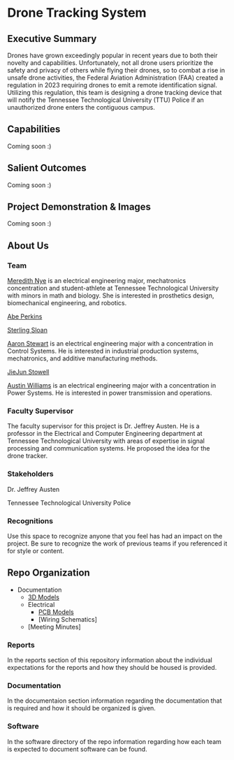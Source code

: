 # Drone Tracking System
## Executive Summary

Drones have grown exceedingly popular in recent years due to both their novelty and capabilities. Unfortunately, not all drone users prioritize the safety and privacy of others while flying their drones, so to combat a rise in unsafe drone activities, the Federal Aviation Administration (FAA) created a regulation in 2023 requiring drones to emit a remote identification signal. Utilizing this regulation, this team is designing a drone tracking device that will notify the Tennessee Technological University (TTU) Police if an unauthorized drone enters the contiguous campus.

## Capabilities

Coming soon :)

## Salient Outcomes

Coming soon :)

## Project Demonstration & Images

Coming soon :)

## About Us

### Team

[Meredith Nye](https://www.linkedin.com/in/meredith-nye-89455a1b5) is an electrical engineering major, mechatronics concentration and student-athlete at Tennessee Technological University with minors in math and biology. She is interested in prosthetics design, biomechanical engineering, and robotics.

[Abe Perkins](www.linkedin.com)

[Sterling Sloan](www.linkedin.com)

[Aaron Stewart](https://www.linkedin.com/in/aaronjs124) is an electrical engineering major with a concentration in Control Systems. He is interested in industrial production systems, mechatronics, and additive manufacturing methods.

[JieJun Stowell](www.linkedin.com)

[Austin Williams](https://www.linkedin.com/in/austingwilliams/) is an electrical engineering major with a concentration in Power Systems. He is interested in power transmission and operations.

### Faculty Supervisor

The faculty supervisor for this project is Dr. Jeffrey Austen. He is a professor in the Electrical and Computer Engineering department at Tennessee Technological University with areas of expertise in signal processing and communication systems. He proposed the idea for the drone tracker. 

### Stakeholders

Dr. Jeffrey Austen

Tennessee Technological University Police

### Recognitions

Use this space to recognize anyone that you feel has had an impact on the project. Be sure to recognize the work of previous teams if you referenced it for style or content. 

## Repo Organization
- Documentation
  - [3D Models](Documentation/3D_Models.md)
  - Electrical
    - [PCB Models](Documentation/Electrical/PCB.md)
    - [Wiring Schematics]
  - [Meeting Minutes]

### Reports

In the reports section of this repository information about the individual expectations for the reports and how they should be housed is provided.

### Documentation

In the documentaion section information regarding the documentation that is required and how it should be organized is given.

### Software

In the software directory of the repo information regarding how each team is expected to document software can be found.
